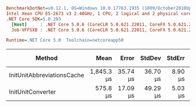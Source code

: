 ``` ini

BenchmarkDotNet=v0.12.1, OS=Windows 10.0.17763.1935 (1809/October2018Update/Redstone5)
Intel Xeon CPU E5-2673 v3 2.40GHz, 1 CPU, 2 logical and 2 physical cores
.NET Core SDK=5.0.203
  [Host]     : .NET Core 5.0.6 (CoreCLR 5.0.621.22011, CoreFX 5.0.621.22011), X64 RyuJIT
  Job-VFFSXB : .NET Core 5.0.6 (CoreCLR 5.0.621.22011, CoreFX 5.0.621.22011), X64 RyuJIT

Runtime=.NET Core 5.0  Toolchain=netcoreapp50  

```
|                     Method |       Mean |    Error |   StdDev |  StdErr |        Min |        Max |     Median |   Gen 0 |   Gen 1 | Gen 2 |  Allocated |
|--------------------------- |-----------:|---------:|---------:|--------:|-----------:|-----------:|-----------:|--------:|--------:|------:|-----------:|
| InitUnitAbbreviationsCache | 1,845.3 μs | 35.74 μs | 36.70 μs | 8.90 μs | 1,790.9 μs | 1,902.4 μs | 1,839.2 μs | 80.0781 | 39.0625 |     - | 1234.65 KB |
|          InitUnitConverter |   575.8 μs | 17.09 μs | 49.29 μs | 5.03 μs |   478.9 μs |   709.4 μs |   571.1 μs |       - |       - |     - |  718.66 KB |

